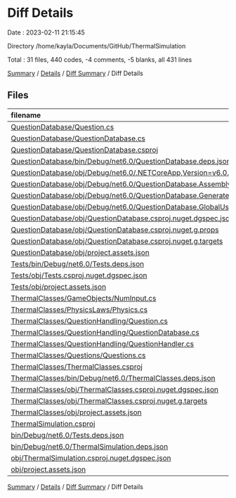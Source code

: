 # Diff Details

Date : 2023-02-11 21:15:45

Directory /home/kayla/Documents/GitHub/ThermalSimulation

Total : 31 files,  440 codes, -4 comments, -5 blanks, all 431 lines

[Summary](results.md) / [Details](details.md) / [Diff Summary](diff.md) / Diff Details

## Files
| filename | language | code | comment | blank | total |
| :--- | :--- | ---: | ---: | ---: | ---: |
| [QuestionDatabase/Question.cs](/QuestionDatabase/Question.cs) | C# | -39 | -17 | -6 | -62 |
| [QuestionDatabase/QuestionDatabase.cs](/QuestionDatabase/QuestionDatabase.cs) | C# | -153 | 0 | -27 | -180 |
| [QuestionDatabase/QuestionDatabase.csproj](/QuestionDatabase/QuestionDatabase.csproj) | XML | -10 | 0 | -4 | -14 |
| [QuestionDatabase/bin/Debug/net6.0/QuestionDatabase.deps.json](/QuestionDatabase/bin/Debug/net6.0/QuestionDatabase.deps.json) | JSON | -241 | 0 | 0 | -241 |
| [QuestionDatabase/obj/Debug/net6.0/.NETCoreApp,Version=v6.0.AssemblyAttributes.cs](/QuestionDatabase/obj/Debug/net6.0/.NETCoreApp,Version=v6.0.AssemblyAttributes.cs) | C# | -2 | -1 | -1 | -4 |
| [QuestionDatabase/obj/Debug/net6.0/QuestionDatabase.AssemblyInfo.cs](/QuestionDatabase/obj/Debug/net6.0/QuestionDatabase.AssemblyInfo.cs) | C# | -2 | -9 | -5 | -16 |
| [QuestionDatabase/obj/Debug/net6.0/QuestionDatabase.GeneratedMSBuildEditorConfig.editorconfig](/QuestionDatabase/obj/Debug/net6.0/QuestionDatabase.GeneratedMSBuildEditorConfig.editorconfig) | Properties | -10 | 0 | -1 | -11 |
| [QuestionDatabase/obj/Debug/net6.0/QuestionDatabase.GlobalUsings.g.cs](/QuestionDatabase/obj/Debug/net6.0/QuestionDatabase.GlobalUsings.g.cs) | C# | -7 | -1 | -1 | -9 |
| [QuestionDatabase/obj/QuestionDatabase.csproj.nuget.dgspec.json](/QuestionDatabase/obj/QuestionDatabase.csproj.nuget.dgspec.json) | JSON | -66 | 0 | 0 | -66 |
| [QuestionDatabase/obj/QuestionDatabase.csproj.nuget.g.props](/QuestionDatabase/obj/QuestionDatabase.csproj.nuget.g.props) | XML | -15 | 0 | 0 | -15 |
| [QuestionDatabase/obj/QuestionDatabase.csproj.nuget.g.targets](/QuestionDatabase/obj/QuestionDatabase.csproj.nuget.g.targets) | XML | -6 | 0 | 0 | -6 |
| [QuestionDatabase/obj/project.assets.json](/QuestionDatabase/obj/project.assets.json) | JSON | -387 | 0 | 0 | -387 |
| [Tests/bin/Debug/net6.0/Tests.deps.json](/Tests/bin/Debug/net6.0/Tests.deps.json) | JSON | 2 | 0 | 0 | 2 |
| [Tests/obj/Tests.csproj.nuget.dgspec.json](/Tests/obj/Tests.csproj.nuget.dgspec.json) | JSON | 8 | 0 | 0 | 8 |
| [Tests/obj/project.assets.json](/Tests/obj/project.assets.json) | JSON | 2 | 0 | 0 | 2 |
| [ThermalClasses/GameObjects/NumInput.cs](/ThermalClasses/GameObjects/NumInput.cs) | C# | 1 | 0 | 0 | 1 |
| [ThermalClasses/PhysicsLaws/Physics.cs](/ThermalClasses/PhysicsLaws/Physics.cs) | C# | 8 | 7 | 2 | 17 |
| [ThermalClasses/QuestionHandling/Question.cs](/ThermalClasses/QuestionHandling/Question.cs) | C# | 48 | 28 | 8 | 84 |
| [ThermalClasses/QuestionHandling/QuestionDatabase.cs](/ThermalClasses/QuestionHandling/QuestionDatabase.cs) | C# | 155 | 0 | 27 | 182 |
| [ThermalClasses/QuestionHandling/QuestionHandler.cs](/ThermalClasses/QuestionHandling/QuestionHandler.cs) | C# | 140 | 2 | 17 | 159 |
| [ThermalClasses/Questions/Questions.cs](/ThermalClasses/Questions/Questions.cs) | C# | -87 | -13 | -16 | -116 |
| [ThermalClasses/ThermalClasses.csproj](/ThermalClasses/ThermalClasses.csproj) | XML | 3 | 0 | 2 | 5 |
| [ThermalClasses/bin/Debug/net6.0/ThermalClasses.deps.json](/ThermalClasses/bin/Debug/net6.0/ThermalClasses.deps.json) | JSON | 216 | 0 | 0 | 216 |
| [ThermalClasses/obj/ThermalClasses.csproj.nuget.dgspec.json](/ThermalClasses/obj/ThermalClasses.csproj.nuget.dgspec.json) | JSON | 4 | 0 | 0 | 4 |
| [ThermalClasses/obj/ThermalClasses.csproj.nuget.g.targets](/ThermalClasses/obj/ThermalClasses.csproj.nuget.g.targets) | XML | 1 | 0 | 0 | 1 |
| [ThermalClasses/obj/project.assets.json](/ThermalClasses/obj/project.assets.json) | JSON | 317 | 0 | 0 | 317 |
| [ThermalSimulation.csproj](/ThermalSimulation.csproj) | XML | -1 | 0 | 0 | -1 |
| [bin/Debug/net6.0/Tests.deps.json](/bin/Debug/net6.0/Tests.deps.json) | JSON | 231 | 0 | 0 | 231 |
| [bin/Debug/net6.0/ThermalSimulation.deps.json](/bin/Debug/net6.0/ThermalSimulation.deps.json) | JSON | 233 | 0 | 0 | 233 |
| [obj/ThermalSimulation.csproj.nuget.dgspec.json](/obj/ThermalSimulation.csproj.nuget.dgspec.json) | JSON | 72 | 0 | 0 | 72 |
| [obj/project.assets.json](/obj/project.assets.json) | JSON | 25 | 0 | 0 | 25 |

[Summary](results.md) / [Details](details.md) / [Diff Summary](diff.md) / Diff Details